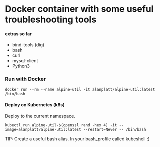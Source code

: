 # Docker container with some useful troubleshooting tools

#### extras so far
* bind-tools (dig)
* bash
* curl
* mysql-client
* Python3

### Run with Docker
```
docker run --rm --name alpine-util -it alanplatt/alpine-util:latest /bin/bash
```

#### Deploy on Kubernetes (k8s)
Deploy to the current namespace.
```
kubectl run alpine-util-$(openssl rand -hex 4) -it --image=alanplatt/alpine-util:latest --restart=Never -- /bin/bash
```
TIP: Create a useful bash alias. In your bash_profile called kubeshell :)
